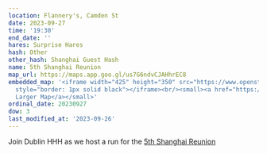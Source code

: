 ```yaml
---
location: Flannery's, Camden St
date: 2023-09-27
time: '19:30'
end_date: ''
hares: Surprise Hares
hash: Other
other_hash: Shanghai Guest Hash
name: 5th Shanghai Reunion
map_url: https://maps.app.goo.gl/us7G6ndvCJAHhrEC8
embedded_map: '<iframe width="425" height="350" src="https://www.openstreetmap.org/export/embed.html?bbox=-6.266656816005708%2C53.33546828976816%2C-6.2642240524292%2C53.33676398389425&amp;layer=mapnik&amp;marker=53.33611614175147%2C-6.265440434217453"
  style="border: 1px solid black"></iframe><br/><small><a href="https://www.openstreetmap.org/?mlat=53.33612&amp;mlon=-6.26544#map=19/53.33612/-6.26544">View
  Larger Map</a></small>'
ordinal_date: 20230927
dow: 3
last_modified_at: '2023-09-26'
---
```

J﻿oin Dublin HHH as we host a run for the [5th Shanghai Reunion](https://shanghaireunion.wordpress.com/)
